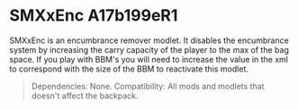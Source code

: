 # SMXxEnc A17b199eR1

SMXxEnc is an encumbrance remover modlet. It disables the encumbrance system by increasing the carry capacity of the player to the max of the bag space. If you play with BBM's you will need to increase the value in the xml to correspond with the size of the BBM to reactivate this modlet.

> Dependencies: None.
> Compatibility: All mods and modlets that doesn't affect the backpack.
